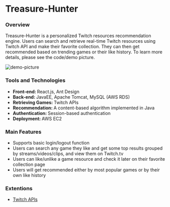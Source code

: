 # Treasure-Hunter

### Overview
Treasure-Hunter is a personalized Twitch resources recommendation engine. Users can search and retrieve real-time Twitch resources using Twitch API and make their favorite collection. They can then get recommended based on trending games or their like history. To learn more details, please see the code/demo picture.

![demo-picture](https://user-images.githubusercontent.com/70874534/149052234-285c2c27-dbfe-4ed8-bd35-862a68e2610c.jpeg)

### Tools and Technologies
* <strong>Front-end: </strong>React.js, Ant Design
* <strong>Back-end: </strong>JavaEE, Apache Tomcat, MySQL (AWS RDS)
* <strong>Retrieving Games: </strong>Twitch APIs
* <strong>Recommendation: </strong>A content-based algorithm implemented in Java
* <strong>Authentication: </strong>Session-based authentication
* <strong>Deployment: </strong>AWS EC2

### Main Features
* Supports basic login/logout function
* Users can search any game they like and get some top results grouped by streams/videos/clips, and view them on Twitch.tv
* Users can like/unlike a game resource and check it later on their favorite collection page
* Users will get recommended either by most popular games or by their own like history

### Extentions
* [Twitch APIs](https://dev.twitch.tv/docs/api/)
